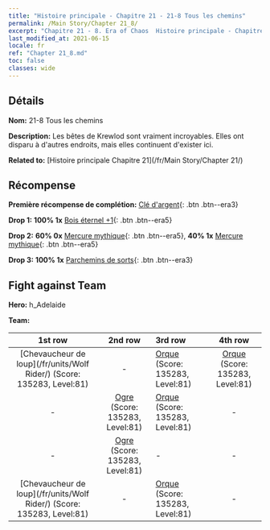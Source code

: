 ```yaml
---
title: "Histoire principale - Chapitre 21 - 21-8 Tous les chemins"
permalink: /Main Story/Chapter 21_8/
excerpt: "Chapitre 21 - 8. Era of Chaos  Histoire principale - Chapitre 21_8. 21-8 Tous les chemins"
last_modified_at: 2021-06-15
locale: fr
ref: "Chapter 21_8.md"
toc: false
classes: wide
---
```


## Détails

 **Nom:** 21-8 Tous les chemins

 **Description:** Les bêtes de Krewlod sont vraiment incroyables. Elles ont disparu à d'autres endroits, mais elles continuent d'exister ici.

 **Related to:** [Histoire principale Chapitre 21](/fr/Main Story/Chapter 21/)

## Récompense

 **Première récompense de complétion:** [Clé d'argent](/ItemsFR/con_693/){: .btn .btn--era3}

 **Drop 1:** **100% 1x** [Bois éternel +1](/ItemsFR/mat_69/){: .btn .btn--era5}

 **Drop 2:** **60% 0x** [Mercure mythique](/ItemsFR/mat_63/){: .btn .btn--era5}, **40% 1x** [Mercure mythique](/ItemsFR/mat_63/){: .btn .btn--era5}

 **Drop 3:** **100% 1x** [Parchemins de sorts](/ItemsFR/con_694/){: .btn .btn--era3}


## Fight against Team
 **Hero:** h_Adelaide

 **Team:**


  | 1st row | 2nd row | 3rd row | 4th row |
  |:----:|:----:|:----|:----:|
  | [Chevaucheur de loup](/fr/units/Wolf Rider/) (Score: 135283, Level:81)  | - | [Orque](/fr/units/Orc/) (Score: 135283, Level:81)  | [Orque](/fr/units/Orc/) (Score: 135283, Level:81)  |
  | - | [Ogre](/fr/units/Ogre/) (Score: 135283, Level:81)  | [Orque](/fr/units/Orc/) (Score: 135283, Level:81)  | - |
  | - | [Ogre](/fr/units/Ogre/) (Score: 135283, Level:81)  | - | - |
  | [Chevaucheur de loup](/fr/units/Wolf Rider/) (Score: 135283, Level:81)  | - | [Orque](/fr/units/Orc/) (Score: 135283, Level:81)  | - |


